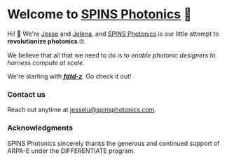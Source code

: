 # Welcome to [SPINS Photonics](spinsphotonics.com) 💫

Hi! 👋 We're [Jesse](https://scholar.google.com/citations?user=zYN5iqMAAAAJ&hl=en) and [Jelena](http://web.stanford.edu/~jela/),
and [SPINS Photonics](spinsphotonics.com) is our little attempt to **revolutionize photonics** 🤓.

We believe that all that we need to do is to *enable photonic designers to harness compute at scale*.

We're starting with [***fdtd-z***](https://github.com/spinsphotonics/fdtdz). Go check it out!

### Contact us

Reach out anytime at jesselu@spinsphotonics.com.

### Acknowledgments

SPINS Photonics sincerely thanks the generous and continued support of ARPA-E under the DIFFERENTIATE program.
